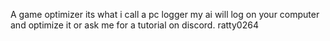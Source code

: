 A game optimizer its what i call a pc logger my ai will log on your computer and optimize it or ask me for a tutorial on discord. ratty0264
